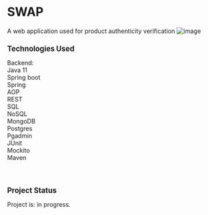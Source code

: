 # SWAP
A web application used for product authenticity verification
![image](https://user-images.githubusercontent.com/120501693/235199590-942fd302-2666-4520-874a-718aedef9ff6.png)
<br>
<h2 style="font-weight:bold; font-size:1.2em;">Technologies Used </h2>
Backend: <br>
Java 11<br>
Spring boot<br>
Spring <br>
AOP<br>
REST<br>
SQL<br>
NoSQL<br>
MongoDB<br>
Postgres<br>
Pgadmin<br>
JUnit<br>
Mockito<br>
Maven<br>

<br>
<br><h2 style="font-weight:bold; font-size:1.2em;">Project Status</h2>

Project is: in progress.<br>
